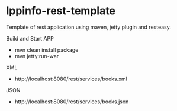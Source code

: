 lppinfo-rest-template
=====================

Template of rest application using maven, jetty plugin and resteasy.

Build and Start APP
- mvn clean install package
- mvn jetty:run-war

XML
- http://localhost:8080/rest/services/books.xml

JSON
- http://localhost:8080/rest/services/books.json

